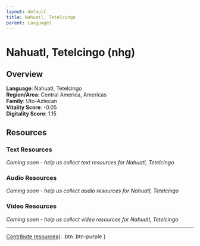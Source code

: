 ```yaml
---
layout: default
title: Nahuatl, Tetelcingo
parent: Languages
---
```


# Nahuatl, Tetelcingo (nhg)

## Overview

**Language**: Nahuatl, Tetelcingo  
**Region/Area**: Central America, Americas  
**Family**: Uto-Aztecan  
**Vitality Score**: -0.05  
**Digitality Score**: 1.15  

## Resources

### Text Resources
*Coming soon - help us collect text resources for Nahuatl, Tetelcingo*

### Audio Resources
*Coming soon - help us collect audio resources for Nahuatl, Tetelcingo*

### Video Resources
*Coming soon - help us collect video resources for Nahuatl, Tetelcingo*

---

[Contribute resources](https://fairtrain.github.io/){: .btn .btn-purple }
